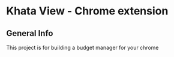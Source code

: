 # Khata View - Chrome extension

## General Info

This project is for building a budget manager for your chrome 



